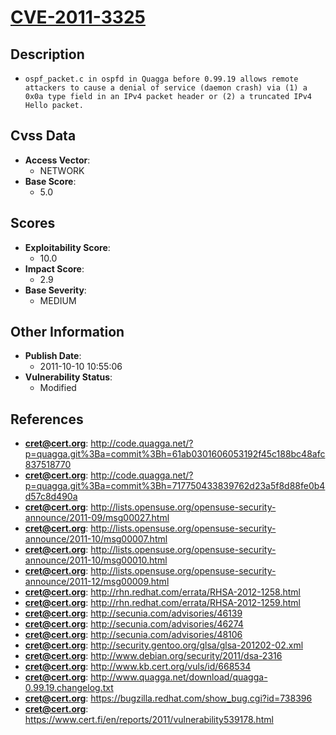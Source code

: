 
# [CVE-2011-3325](https://cve.mitre.org/cgi-bin/cvename.cgi?name=CVE-2011-3325)

## Description

- `ospf_packet.c in ospfd in Quagga before 0.99.19 allows remote attackers to cause a denial of service (daemon crash) via (1) a 0x0a type field in an IPv4 packet header or (2) a truncated IPv4 Hello packet.`

## Cvss Data

- **Access Vector**:
  - NETWORK
- **Base Score**:
  - 5.0

## Scores

- **Exploitability Score**:
  - 10.0
- **Impact Score**:
  - 2.9
- **Base Severity**:
  - MEDIUM

## Other Information

- **Publish Date**:
  - 2011-10-10 10:55:06
- **Vulnerability Status**:
  - Modified

## References

- **cret@cert.org**: http://code.quagga.net/?p=quagga.git%3Ba=commit%3Bh=61ab0301606053192f45c188bc48afc837518770
- **cret@cert.org**: http://code.quagga.net/?p=quagga.git%3Ba=commit%3Bh=717750433839762d23a5f8d88fe0b4d57c8d490a
- **cret@cert.org**: http://lists.opensuse.org/opensuse-security-announce/2011-09/msg00027.html
- **cret@cert.org**: http://lists.opensuse.org/opensuse-security-announce/2011-10/msg00007.html
- **cret@cert.org**: http://lists.opensuse.org/opensuse-security-announce/2011-10/msg00010.html
- **cret@cert.org**: http://lists.opensuse.org/opensuse-security-announce/2011-12/msg00009.html
- **cret@cert.org**: http://rhn.redhat.com/errata/RHSA-2012-1258.html
- **cret@cert.org**: http://rhn.redhat.com/errata/RHSA-2012-1259.html
- **cret@cert.org**: http://secunia.com/advisories/46139
- **cret@cert.org**: http://secunia.com/advisories/46274
- **cret@cert.org**: http://secunia.com/advisories/48106
- **cret@cert.org**: http://security.gentoo.org/glsa/glsa-201202-02.xml
- **cret@cert.org**: http://www.debian.org/security/2011/dsa-2316
- **cret@cert.org**: http://www.kb.cert.org/vuls/id/668534
- **cret@cert.org**: http://www.quagga.net/download/quagga-0.99.19.changelog.txt
- **cret@cert.org**: https://bugzilla.redhat.com/show_bug.cgi?id=738396
- **cret@cert.org**: https://www.cert.fi/en/reports/2011/vulnerability539178.html
